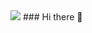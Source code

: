 <img src="https://capsule-render.vercel.app/api?type=transparent&fontSize=90&fontColor=703ee5&height=300&section=header&text=Frontend%20spaces&desc=development%20by%20wooki&descAlignY=75&descAlign=60"/>
### Hi there 👋

<!--
**wookiya1364/wookiya1364** is a ✨ _special_ ✨ repository because its `README.md` (this file) appears on your GitHub profile.

Here are some ideas to get you started:

- 🔭 I’m currently working on ...
- 🌱 I’m currently learning ...
- 👯 I’m looking to collaborate on ...
- 🤔 I’m looking for help with ...
- 💬 Ask me about ...
- 📫 How to reach me: ...
- 😄 Pronouns: ...
- ⚡ Fun fact: ...
-->
